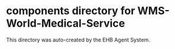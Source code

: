 # components directory for WMS-World-Medical-Service

This directory was auto-created by the EHB Agent System.